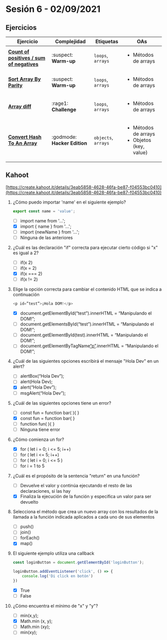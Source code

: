 # Sesión 6 - 02/09/2021

## Ejercicios

| Ejercicio                                                        | Complejidad                    | Etiquetas                    | OAs                                                                               |
| ---------------------------------------------------------------- | ------------------------------ | ---------------------------- | --------------------------------------------------------------------------------- |
| [**Count of positives / sum of negatives**](exercises/count-positives-sum-negatives/README.md) | :suspect: **Warm-up** | `loops`, `arrays` | <ul><li> Métodos de arrays </li></ul>  |
| [**Sort Array By Parity**](exercises/sort-array-by-parity/README.md) | :suspect: **Warm-up** | `loops`, `arrays` | <ul><li> Métodos de arrays</li></ul>  |
| [**Array diff**](exercises/array-diff/README.md) | :rage1: **Challenge** | `loops`, `arrays` | <ul><li> Métodos de arrays</li></ul>  |
| [**Convert Hash To An Array**](exercises/convert-hash-to-an-array/README.md) | :godmode: **Hacker Edition** | `objects`, `arrays` | <ul><li> Métodos de arrays </li><li>Objetos (key, value)</li></ul>  |

## Kahoot

[https://create.kahoot.it/details/3eab5858-4628-46fa-be87-f04553bc0410](https://create.kahoot.it/details/3eab5858-4628-46fa-be87-f04553bc0410)

1. ¿Cómo puedo importar 'name' en el siguiente ejemplo?

    ```js
    export const name = 'value';
    ```

   - [ ] import name from '...';
   - [X] import { name } from '...';
   - [ ] import {newName } from '...';
   - [ ] Ninguna de las anteriores

2. ¿Cuál es las declaración "if" correcta para ejecutar cierto código si "x" es igual a 2?

   - [ ] if(x 2)
   - [ ] if(x = 2)
   - [X] if(x === 2)
   - [ ] if(x != 2)

3. Elige la opción correcta para cambiar el contenido HTML que se indica a continuación

    ```js
    <p id=”test”>¡Hola DOM!</p>
    ```

   - [X] document.getElementById(“test”).innerHTML = “Manipulando el DOM!”;
   - [ ] document.getElementsById(“test”).innerHTML = “Manipulando el DOM!”;
   - [ ] document.getElementById(test).innerHTML = “Manipulando el DOM!”;
   - [ ] document.getElementByTagName[“p”](0).innerHTML = “Manipulando el DOM!”;

4. ¿Cuál de las siguientes opciones escribirá el mensaje "Hola Dev" en un alert?

   - [ ] alertBox(“Hola Dev”);
   - [ ] alert(Hola Dev);
   - [X] alert(“Hola Dev”);
   - [ ] msgAlert(“Hola Dev”);

5. ¿Cuál de las siguientes opciones tiene un error?

   - [ ] const fun = function bar( ){ }
   - [X] const fun = function bar{ }
   - [ ] function fun( ){ }
   - [ ] Ninguna tiene error

6. ¿Cómo comienza un for?

   - [X] for ( let i = 0;  i  <= 5;  i++)
   - [ ] for ( let i <= 5;  i++)
   - [ ] for ( let i = 0;  i <= 5 )
   - [ ] for i = 1 to 5

7. ¿Cuál es el propósito de la sentencia "return" en una función?

   - [ ] Devuelve el valor y continúa ejecutando el resto de las declaraciones, si las hay
   - [X] Finaliza la ejecución de la función y especifica un valor para ser devuelto

8. Selecciona el método que crea un nuevo array con los resultados de la llamada
  a la función indicada aplicados a cada uno de sus elementos

   - [ ] push()
   - [ ] join()
   - [ ] forEach()
   - [X] map()

9. El siguiente ejemplo utiliza una callback

    ```js
    const loginButton = document.getElementById('loginButton');

    loginButton.addEventListener('click', () => {
        console.log('Di click en botón')
    })
    ```

   - [X] True
   - [ ] False

10. ¿Cómo encuentra el mínimo de "x" y "y"?

    - [ ] min(x,y);
    - [X] Math.min (x, y);
    - [ ] Math.min (xy);
    - [ ] min(xy);
